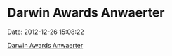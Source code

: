 Darwin Awards Anwaerter
=======================

Date: 2012-12-26 15:08:22

[Darwin Awards
Anwaerter](http://www.spiegel.de/panorama/raetselhafter-unfall-an-tankstelle-31-jaehriger-geraet-in-brand-a-874689.html)
